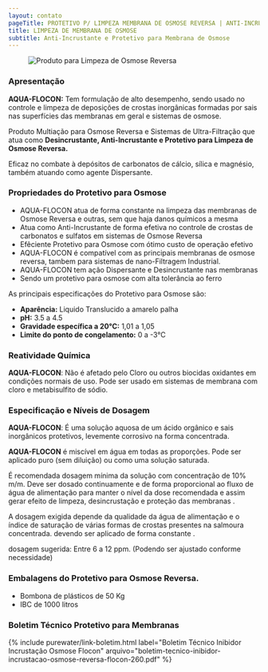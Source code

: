 ```yaml
---
layout: contato
pageTitle: PROTETIVO P/ LIMPEZA MEMBRANA DE OSMOSE REVERSA | ANTI-INCRUSTANTE OSMOSE |PUREWATER EFLUENTES
title: LIMPEZA DE MEMBRANA DE OSMOSE
subtitle: Anti-Incrustante e Protetivo para Membrana de Osmose
---
```

<figure class="figure">
  <img src="../../website/images/protetivo para limpeza osmose reversa.jpg" class="figure-img img-fluid rounded" alt="Produto para Limpeza de Osmose Reversa" style="max-width: 100%;">
</figure>

### Apresentação

**AQUA-FLOCON:**  Tem formulação de alto desempenho, sendo usado no controle e limpeza de deposições de crostas inorgânicas formadas por sais nas superfícies das membranas em geral e sistemas de osmose. 

Produto Multiação para Osmose Reversa e Sistemas de Ultra-Filtração que atua como **Desincrustante, Anti-Incrustante e Protetivo para Limpeza de Osmose Reversa.**

Eficaz no combate à depósitos de carbonatos de cálcio, sílica e magnésio, também atuando como agente Dispersante.


### Propriedades do Protetivo para Osmose

>
- AQUA-FLOCON atua de forma constante na limpeza das membranas de Osmose Reversa e outras, sem que haja danos químicos a mesma
- Atua como Anti-Incrustante de forma efetiva no controle de crostas de carbonatos e sulfatos em sistemas de Osmose Reversa
- Efêciente Protetivo para Osmose com ótimo custo de operação efetivo
- AQUA-FLOCON é compatível com as principais membranas de osmose reversa, tambem para sistemas de nano-Filtragem Industrial.
- AQUA-FLOCON tem ação Dispersante e Desincrustante nas membranas
- Sendo um protetivo para osmose com alta tolerância ao ferro
>

As principais especificações do Protetivo para Osmose são: 

- **Aparência:** Liquido Translucido a amarelo palha 
- **pH:** 3.5 a 4.5 
- **Gravidade específica a 20°C:** 1,01 a 1,05 
- **Limite do ponto de congelamento:** 0 a -3°C


### Reatividade Química

**AQUA-FLOCON**: Não é afetado pelo Cloro ou outros biocidas oxidantes em condições normais de uso. Pode ser usado em sistemas de membrana com cloro e metabisulfito de sódio.

### Especificação e Níveis de Dosagem

**AQUA-FLOCON**: É uma solução aquosa de um ácido orgânico e sais inorgânicos protetivos, levemente corrosivo na forma concentrada. 

**AQUA-FLOCON** é miscível em água em todas as proporções. Pode ser aplicado puro (sem diluição) ou como uma solução saturada. 

É recomendada dosagem mínima da solução com concentração de 10% m/m. 
Deve ser dosado continuamente e de forma proporcional ao fluxo de água de alimentação para manter o nível da dose recomendada e assim gerar efeito de limpeza, desincrustação e proteção das membranas . 

A dosagem exigida depende da qualidade da água de alimentação e o índice de saturação de várias formas de crostas presentes na salmoura concentrada. devendo ser aplicado de forma constante .

dosagem sugerida: Entre 6 a 12 ppm. (Podendo ser ajustado conforme necessidade)

### Embalagens do Protetivo para Osmose Reversa.

- Bombona de plásticos de 50 Kg 
- IBC de 1000 litros

### Boletim Técnico Protetivo para Membranas

{% include purewater/link-boletim.html 
   label="Boletim Técnico Inibidor Incrustação Osmose Flocon" 
   arquivo="boletim-tecnico-inibidor-incrustacao-osmose-reversa-flocon-260.pdf" %}
   
   
   
